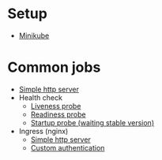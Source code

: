 # Setup
 - [Minikube](setup/minikube.md)

# Common jobs
 - [Simple http server](job/simple_http_server/)
 - Health check
   - [Liveness probe](jobs/liveness_probe/)
   - [Readiness probe](jobs/readiness_probe/)
   - [Startup probe (waiting stable version)](jobs/startup_probe/)
 - Ingress (nginx)
   - [Simple http server](jobs/ingress_nginx/)
   - [Custom authentication](jobs/ingress_nginx/)
